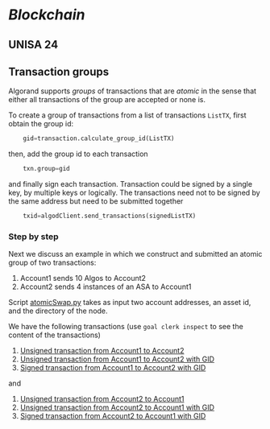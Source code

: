 # *Blockchain*
## UNISA 24 ##

## Transaction groups ##

Algorand supports *groups* of transactions  that are *atomic* in the sense that either all transactions of the group are accepted or none is.

To create a group of transactions from a list of transactions ``ListTX``, first obtain the group id:

```python
    gid=transaction.calculate_group_id(ListTX)
```
then, add the group id to each transaction

```python
    txn.group=gid
```
and finally sign each transaction. Transaction could be signed by a single key, by multiple keys or
logically. The transactions need not to be signed by the same address but need to be submitted 
together
```python
    txid=algodClient.send_transactions(signedListTX)
```


### Step by step  ###
Next we discuss an example in which we construct and submitted 
an atomic group of two transactions:

1. Account1 sends 10 Algos to Account2
2. Account2 sends 4 instances of an ASA to Account1

Script [atomicSwap.py](./atomicSwap.py) takes as input two account addresses, an asset id,
and the directory of the node.

We have the following transactions (use ```goal clerk inspect``` to see the content of the transactions)

1.  [Unsigned transaction from Account1 to Account2](TX/A1toA2.utnx)
2.  [Unsigned transaction from Account1 to Account2 with GID](TX/A1toA2withGID.utnx)
3.  [Signed transaction from Account1 to Account2 with GID](TX/A1toA2withGID.stnx)

and 
1.  [Unsigned transaction from Account2 to Account1](TX/A2toA1.utnx)
2.  [Unsigned transaction from Account2 to Account1 with GID](TX/A2toA1withGID.utnx)
3.  [Signed transaction from Account2 to Account1 with GID](TX/A2toA1withGID.stnx)
    

